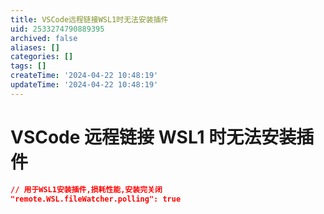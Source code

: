 ```yaml
---
title: VSCode远程链接WSL1时无法安装插件
uid: 2533274790889395
archived: false
aliases: []
categories: []
tags: []
createTime: '2024-04-22 10:48:19'
updateTime: '2024-04-22 10:48:19'
---
```


# VSCode 远程链接 WSL1 时无法安装插件

```json
// 用于WSL1安装插件,损耗性能,安装完关闭
"remote.WSL.fileWatcher.polling": true
```
